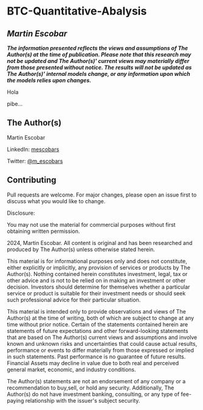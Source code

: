 # BTC-Quantitative-Abalysis

## *Martin Escobar*

*__The information presented reflects the views and assumptions of The Author(s) at the time of publication. Please note that this research may not be updated and The Author(s)' current views may materially differ from those presented without notice. The results will not be updated as The Author(s)' internal models change, or any information upon which the models relies upon changes.__*

Hola 

pibe...

## The Author(s)
Martin Escobar

LinkedIn: [mescobars](https://www.linkedin.com/in/mescobars/)

Twitter: [@m_escobars](https://twitter.com/m_escobars)

## Contributing
Pull requests are welcome. For major changes, please open an issue first to discuss what you would like to change.

Disclosure:

You may not use the material for commercial purposes without first obtaining written permission.

2024, Martin Escobar. All content is original and has been researched and produced by The Author(s) unless otherwise stated herein. 

This material is for informational purposes only and does not constitute, either explicitly or implicitly, any provision of services or products by The Author(s). Nothing contained herein constitutes investment, legal, tax or other advice and is not to be relied on in making an investment or other decision. Investors should determine for themselves whether a particular service or product is suitable for their investment needs or should seek such professional advice for their particular situation.

This material is intended only to provide observations and views of The Author(s) at the time of writing, both of which are subject to change at any time without prior notice. Certain of the statements contained herein are statements of future expectations and other forward-looking statements that are based on The Author(s) current views and assumptions and involve known and unknown risks and uncertainties that could cause actual results, performance or events to differ materially from those expressed or implied in such statements. Past performance is no guarantee of future results. Financial Assets may decline in value due to both real and perceived general market, economic, and industry conditions. 

The Author(s) statements are not an endorsement of any company or a recommendation to buy,sell, or hold any security. Additionally, The Author(s) do not have investment banking, consulting, or any type of fee-paying relationship with the issuer's subject security.